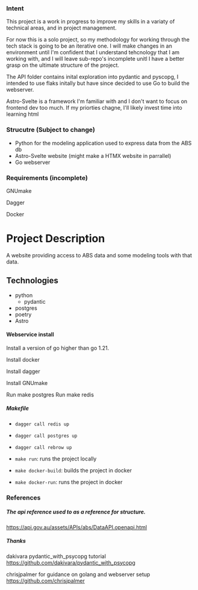 ### Intent
This project is a work in progress to improve my skills in a variaty of technical areas, and in project management.

For now this is a solo project, so my methodology for working through the tech stack is going to be an iterative one. I will make changes in an environment until I'm confident that I understand tehcnology that I am working with, and I will leave sub-repo's incomplete unitl I have a better grasp on the ultimate structure of the project.

The API folder contains inital exploration into pydantic and pyscopg, I intended to use flaks initally but have since decided to use Go to build the webserver.

Astro-Svelte is a framework I'm familiar with and I don't want to focus on frontend dev too much. If my priorties chagne, I'll likely invest time into learning html

### Strucutre (Subject to change)

 - Python for the modeling application used to express data from the ABS db
 - Astro-Svelte website (might make a HTMX website in parrallel)
 - Go webserver



### Requirements (incomplete)
GNUmake

Dagger

Docker


# Project Description
A website providing access to ABS data and some modeling tools with that data.

## Technologies
- python
    - pydantic
- postgres
- poetry
- Astro

#### Webservice install

Install a version of go higher than go 1.21.

Install docker

Install dagger

Install GNUmake

Run make postgres
Run make redis

##### Makefile

- `dagger call redis up`
- `dagger call postgres up`
- `dagger call rebrow up`

- `make run`: runs the project locally
- `make docker-build`: builds the project in docker
- `make docker-run`: runs the project in docker


### References

##### The api reference used to as a reference for structure.
https://api.gov.au/assets/APIs/abs/DataAPI.openapi.html


##### Thanks
dakivara pydantic_with_psycopg tutorial
https://github.com/dakivara/pydantic_with_psycopg

chrisjpalmer for guidance on golang and webserver setup
https://github.com/chrisjpalmer

